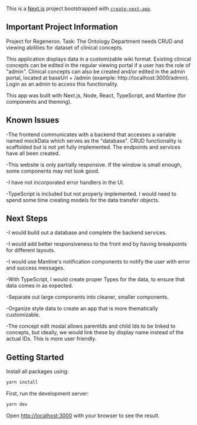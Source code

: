 This is a [Next.js](https://nextjs.org/) project bootstrapped with [`create-next-app`](https://github.com/vercel/next.js/tree/canary/packages/create-next-app).

## Important Project Information

Project for Regeneron. Task: The Ontology Department needs CRUD and viewing abilities for dataset of clinical concepts.

This application displays data in a customizable wiki format. Existing clinical concepts can be edited in the regular viewing portal if a user has the role of "admin". Clinical concepts can also be created and/or edited in the admin portal, located at baseUrl + /admin (example: http://localhost:3000/admin). Login as an admin to access this functionality.

This app was built with Next.js, Node, React, TypeScript, and Mantine (for components and theming).

## Known Issues

-The frontend communicates with a backend that accesses a variable named mockData which serves as the "database". CRUD functionality is scaffolded but is not yet fully implemented. The endpoints and services have all been created.

-This website is only partially responsive. If the window is small enough, some components may not look good.

-I have not incorporated error handlers in the UI.

-TypeScript is included but not properly implemented. I would need to spend some time creating models for the data transfer objects.

## Next Steps

-I would build out a database and complete the backend services.

-I would add better responsiveness to the front end by having breakpoints for different layouts.

-I would use Mantine's notification components to notify the user with error and success messages.

-With TypeScript, I would create proper Types for the data, to ensure that data comes in as expected.

-Separate out large components into cleaner, smaller components.

-Organize style data to create an app that is more thematically customizable.

-The concept edit modal allows parentIds and child Ids to be linked to concepts, but ideally, we would link these by display name instead of the actual IDs. This is more user friendly.

## Getting Started

Install all packages using:

```bash
yarn install
```

First, run the development server:

```bash
yarn dev
```

Open [http://localhost:3000](http://localhost:3000) with your browser to see the result.
